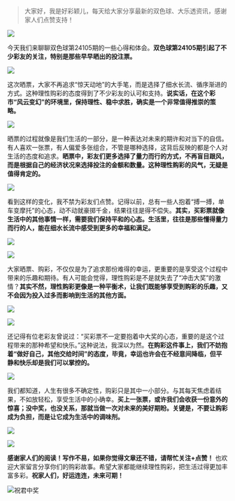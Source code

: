 > 大家好，我是好彩颖儿，每天给大家分享最新的双色球、大乐透资讯，感谢家人们点赞支持！

![](https://cdn.jsdelivr.net/gh/wangwenjie1314/PicCDN/2024-7-11/1720660897499-image.png)


今天我们来聊聊双色球第24105期的一些心得和体会。**双色球第24105期引起了不少彩友的关注，特别是那些早早晒出的投注票。**

![](https://cdn.jsdelivr.net/gh/wangwenjie1314/PicCDN/2024-9-10/1725924642588-image.png)

这次晒票，大家不再追求“惊天动地”的大手笔，而是选择了细水长流、循序渐进的方式。这种理性购彩的态度得到了不少彩友的认可和支持。**说实话，在这个彩市“风云变幻”的环境里，保持理性、稳中求胜，确实是一个非常值得推崇的策略。**

![](https://cdn.jsdelivr.net/gh/wangwenjie1314/PicCDN/2024-9-10/1725924661552-image.png)


晒票的过程就像是我们生活的一部分，是一种表达对未来的期许和对当下的自信。有人喜欢一张票，有人偏爱多张组合，不管是哪种选择，这背后反映的都是个人对生活的态度和追求。**晒票中，彩友们更多选择了量力而行的方式，不再盲目跟风，而是根据自己的经济状况来选择投注的金额和数量。这种理性购彩的风气，无疑是值得肯定的。**

![](https://cdn.jsdelivr.net/gh/wangwenjie1314/PicCDN/2024-9-10/1725924714562-image.png)


看到这样的变化，我不禁为彩友们点赞。记得以前，总有一些人抱着“搏一搏，单车变摩托”的心态，动不动就豪掷千金，结果往往是得不偿失。**其实，买彩票就像生活中的其他事情一样，需要我们保持平和的心态。生活里，往往是那些懂得量力而行的人，能在细水长流中感受到更多的幸福和满足。**


![](https://cdn.jsdelivr.net/gh/wangwenjie1314/PicCDN/2024-9-10/1725925028118-image.png)

![](https://cdn.jsdelivr.net/gh/wangwenjie1314/PicCDN/2024-9-10/1725925014529-image.png)




大家晒票、购彩，不仅仅是为了追求那份难得的幸运，更重要的是享受这个过程中带来的乐趣和期待。有人可能会觉得，理性购彩是不是就失去了“冲击大奖”的激情？**其实不然，理性购彩更像是一种平衡术，让我们既能够享受到购彩的乐趣，又不会因为投入过多而影响到生活的其他方面。**



![](https://cdn.jsdelivr.net/gh/wangwenjie1314/PicCDN/2024-9-10/1725924883659-image.png)


![](https://cdn.jsdelivr.net/gh/wangwenjie1314/PicCDN/2024-9-10/1725924924165-image.png)

还记得有位老彩友曾说过：“买彩票不一定要抱着中大奖的心态，重要的是这个过程带来的那种希望和快乐。”这种说法，我深以为然。**在购彩这件事上，我们不妨抱着“做好自己，其他交给时间”的态度，毕竟，幸运也许会在不经意间降临，但平静和快乐却是我们可以掌控的。**


![](https://cdn.jsdelivr.net/gh/wangwenjie1314/PicCDN/2024-9-10/1725924997180-image.png)


我们都知道，人生有很多不确定性，购彩只是其中一小部分。与其每天焦虑着结果，不如放轻松，享受生活中的小确幸。**买上一张票，或许我们会收获一份意外的惊喜；没中奖，也没关系，那就当做一次对未来的美好期盼。关键是，不要让购彩成为负担，而是让它成为生活中的调味剂。**

![](https://cdn.jsdelivr.net/gh/wangwenjie1314/PicCDN/2024-9-10/1725925040188-image.png)



![](https://cdn.jsdelivr.net/gh/wangwenjie1314/PicCDN/2024-9-10/1725924651391-image.png)


**感谢家人们的阅读！写作不易，如果你觉得文章还不错，请帮忙关注+点赞！** 也欢迎大家留言分享你们的购彩故事。希望大家都能继续理性购彩，把生活过得更加丰富多彩。**祝家人们，好运连连，未来可期！**


![祝君中奖](https://cdn.jsdelivr.net/gh/wangwenjie1314/PicCDN/2024-8-18/1723966680142-image.png)









